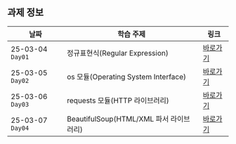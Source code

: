 ## 과제 정보

| 날짜             | 학습 주제                               | 링크                                    |
| ---------------- | --------------------------------------- | --------------------------------------- |
| 25-03-04 `Day01` | 정규표현식(Regular Expression)          | [바로가기](/임채준/특화_SUB01_Day01.md) |
| 25-03-05 `Day02` | os 모듈(Operating System Interface)     | [바로가기](/임채준/특화_SUB01_Day02.md) |
| 25-03-06 `Day03` | requests 모듈(HTTP 라이브러리)          | [바로가기](/임채준/특화_SUB01_Day03.md) |
| 25-03-07 `Day04` | BeautifulSoup(HTML/XML 파서 라이브러리) | [바로가기](/임채준/특화_SUB01_Day04.md) |

